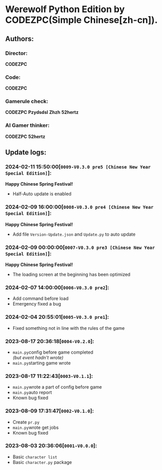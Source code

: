 # Werewolf Python Edition by CODEZPC(**Simple Chinese[zh-cn]**).  

## Authors:  

### Director:  

**CODEZPC**  

### Code:  

**CODEZPC**  

### Gamerule check:  

**CODEZPC** **Pzydsdsl** **Zhzh** **52hertz**  

### AI Gamer thinker:  

**CODEZPC** **52hertz**  

## Update logs:  

### 2024-02-11 15:50:00[`0009-V0.3.0 pre5 [Chinese New Year Special Edition]`]:  
**Happy Chinese Spring Festival!**  
- Half-Auto update is enabled

### 2024-02-09 16:00:00[`0008-V0.3.0 pre4 [Chinese New Year Special Edition]`]:  
**Happy Chinese Spring Festival!**  
- Add file `Version-Update.json` and `Update.py` to auto update

### 2024-02-09 00:00:00[`0007-V0.3.0 pre3 [Chinese New Year Special Edition]`]:  
**Happy Chinese Spring Festival!**  
- The loading screen at the beginning has been optimized  

### 2024-02-07 14:00:00[`0006-V0.3.0 pre2`]:
- Add command before load
- Emergency fixed a bug

### 2024-02-04 20:55:01[`0005-V0.3.0 pre1`]:  
- Fixed something not in line with the rules of the game  

### 2023-08-17 20:36:18[`0004-V0.2.0`]:  
- ` main.py `config before game completed  
*(but event hadn't wrote)*  
- ` main.py `starting game wrote  

### 2023-08-17 11:22:43[`0003-V0.1.1`]:  
- ` main.py `wrote a part of config before game  
- ` main.py `auto report  
- Known bug fixed

### 2023-08-09 17:31:47[`0002-V0.1.0`]:  
- Create  ` pr.py `  
- ` main.py `wrote get jobs  
- Known bug fixed

### 2023-08-03 20:36:06[`0001-V0.0.0`]:  
- Basic ` character list `  
- Basic ` character.py ` package  
